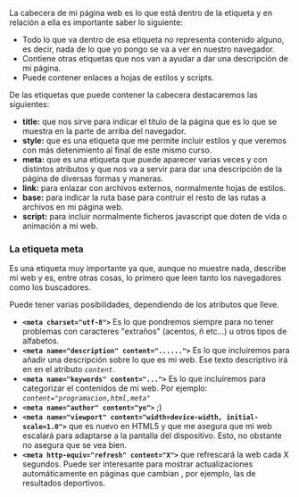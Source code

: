 La cabecera de mi página web es lo que está dentro de la etiqueta **_<head>_** y en relación a ella es importante saber lo siguiente:

- Todo lo que va dentro de esa etiqueta no representa contenido alguno, es decir, nada de lo que yo pongo se va a ver en nuestro navegador.
- Contiene otras etiquetas que nos van a ayudar a dar una descripción de mi página.
- Puede contener enlaces a hojas de estilos y scripts.

De las etiquetas que puede contener la cabecera destacaremos las siguientes:

- **title:** que nos sirve para indicar el título de la página que es lo que se muestra en la parte de arriba del navegador.
- **style:** que es una etiqueta que me permite incluir estilos y que veremos con más detenimiento al final de este mismo curso.
- **meta:** que es una etiqueta que puede aparecer varias veces y con distintos atributos y que nos va a servir para dar una descripción de la página de diversas formas y maneras.
- **link:** para enlazar con archivos externos, normalmente hojas de estilos.
- **base:** para indicar la ruta base para contruir el resto de las rutas a archivos en mi página web.
- **script:** para incluir normalmente ficheros javascript que doten de vida o animación a mi web.

### La etiqueta meta

Es una etiqueta muy importante ya que, aunque no muestre nada, describe mi web y es, entre otras cosas, lo primero que leen tanto los navegadores como los buscadores.

Puede tener varias posibilidades, dependiendo de los atributos que lleve.

- **`<meta charset="utf-8">`** Es lo que pondremos siempre para no tener problemas con caracteres "extraños" (acentos, ñ etc...) u otros tipos de alfabetos.
- **`<meta name="description" content="......">`** Es lo que incluiremos para añadir una descripción sobre lo que es mi web. Ese texto descriptivo irá en en el atributo _`content`_.
- **`<meta name="keywords" content="...">`** Es lo que incluiremos para categorizar el contenidos de mi web. Por ejemplo: _`content="programacion,html,meta"`_
- **`<meta name="author" content="yo">`** ;)
- **`<meta name="viewport" content="width=device-width, initial-scale=1.0">`** que es nuevo en HTML5 y que me asegura que mi web escalará para adaptarse a la pantalla del dispositivo. Esto, no obstante no asegura que se vea bien.
- **`<meta http-equiv="refresh" content="X">`** que refrescará la web cada X segundos. Puede ser interesante para mostrar actualizaciones automáticamente en páginas que cambian , por ejemplo, las de resultados deportivos.
